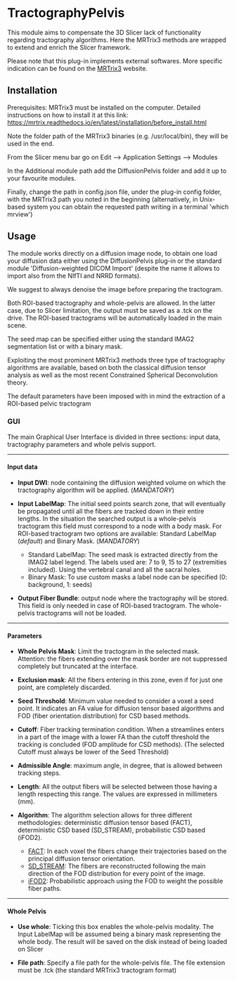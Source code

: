 # TractographyPelvis
This module aims to compensate the 3D Slicer lack of functionality regarding tractography algorithms. Here the MRTrix3
methods are wrapped to extend and enrich the Slicer framework.

Please note that this plug-in implements external softwares. More specific indication can be found on the [MRTrix3][1] website.

## Installation
Prerequisites: MRTrix3 must be installed on the computer. Detailed instructions on how to install it at this link: <https://mrtrix.readthedocs.io/en/latest/installation/before_install.html>

Note the folder path of the MRTrix3 binaries (e.g. /usr/local/bin), they will be used in the end.

From the Slicer menu bar go on Edit --> Application Settings --> Modules

In the Additional module path add the DiffusionPelvis folder and add it up to your favourite modules.

Finally, change the path in config.json file, under the plug-in config folder, with the MRTrix3 path you noted in the beginning (alternatively,
in Unix-based system you can obtain the requested path writing in a terminal 'which mrview')

## Usage

The module works directly on a diffusion image node, to obtain one load your diffusion data either using the DiffusionPelvis plug-in or the standard
module 'Diffusion-weighted DICOM Import' (despite the name it allows to import also from the NIfTI and NRRD formats).

We suggest to always denoise the image before preparing the tractogram.

Both ROI-based tractography and whole-pelvis are allowed. In the latter case, due to Slicer limitation, the output must be
saved as a .tck on the drive. The ROI-based tractograms will be automatically loaded in the main scene.

The seed map can be specified either using the standard IMAG2 segmentation list or with a binary mask.

Exploiting the most prominent MRTrix3 methods three type of tractography algorithms are available, based on both the
classical diffusion tensor analysis as well as the most recent Constrained Spherical Deconvolution theory.

The default parameters have been imposed with in mind the extraction of a ROI-based pelvic tractogram

### GUI

The main Graphical User Interface is divided in three sections: input data, tractography parameters and whole
pelvis support.

___
#### Input data

* **Input DWI**: node containing the diffusion weighted volume on which the tractography algorithm will be applied. (*MANDATORY*)

* **Input LabelMap**: The initial seed points search zone, that will eventually be propagated until all the 
fibers are tracked down in their entire lengths. In the situation the searched output is a whole-pelvis tractogram 
this field must correspond to a node with a body mask. For ROI-based tractogram two options are available: Standard LabelMap
(*default*) and Binary Mask. (*MANDATORY*)
    * Standard LabelMap: The seed mask is extracted directly from the IMAG2 label legend. The labels used are: 7 to 9, 15 to 27
    (extremities included). Using the vertebral canal and all the sacral holes.
    * Binary Mask: To use custom masks a label node can be specified (0: background, 1: seeds)

* **Output Fiber Bundle**: output node where the tractography will be stored. This field is only needed in case of ROI-based tractogram.
The whole-pelvis tractograms will not be loaded.

___
#### Parameters
* **Whole Pelvis Mask**: Limit the tractogram in the selected mask. Attention: the fibers extending over the mask border are 
not suppressed completely but truncated at the interface.

* **Exclusion mask**: All the fibers entering in this zone, even if for just one point, are completely discarded.

* **Seed Threshold**: Minimum value needed to consider a voxel a seed point. It indicates an FA value for diffusion tensor based
algorithms and FOD (fiber orientation distribution) for CSD based methods.

* **Cutoff**: Fiber tracking termination condition. When a streamlines enters in a part of the image with a lower FA than the cutoff
threshold the tracking is concluded (FOD amplitude for CSD methods). (The selected Cutoff must always be lower of the Seed Threshold)

* **Admissible Angle**: maximum angle, in degree, that is allowed between tracking steps.

* **Length**: All the output fibers will be selected between those having a length respecting this range. The values are expressed
in millimeters (mm).

* **Algorithm**: The algorithm selection allows for three different methodologies: deterministic diffusion tensor based (FACT),
deterministic CSD based (SD_STREAM), probabilistic CSD based (iFOD2).
    * [FACT][2]: In each voxel the fibers change their trajectories based on the principal diffusion tensor orientation.
    * [SD_STREAM][3]: The fibers are reconstructed following the main direction of the FOD distribution for every point of the image.
    * [iFOD2][4]: Probabilistic approach using the FOD to weight the possible fiber paths.

___
#### Whole Pelvis

* **Use whole**: Ticking this box enables the whole-pelvis modality. The Input LabelMap will be assumed being a binary mask representing
the whole body. The result will be saved on the disk instead of being loaded on Slicer

* **File path**: Specify a file path for the whole-pelvis file. The file extension must be .tck (the standard MRTrix3 tractogram format)

[1]: http://www.mrtrix.org
[2]: https://www.ncbi.nlm.nih.gov/pubmed/9989633
[3]: https://onlinelibrary.wiley.com/doi/abs/10.1002/ima.22005
[4]: https://www.researchgate.net/publication/285641884_Improved_probabilistic_streamlines_tractography_by_2nd_order_integration_over_fibre_orientation_distributions